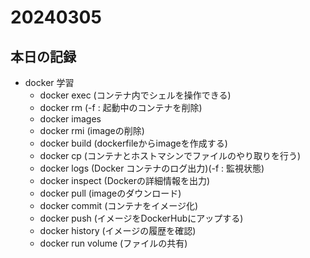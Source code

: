 # 20240305

## 本日の記録

- docker 学習
  - docker exec (コンテナ内でシェルを操作できる)
  - docker rm (-f : 起動中のコンテナを削除)
  - docker images
  - docker rmi (imageの削除)
  - docker build (dockerfileからimageを作成する)
  - docker cp (コンテナとホストマシンでファイルのやり取りを行う)
  - docker logs (Docker コンテナのログ出力)(-f : 監視状態)
  - docker inspect (Dockerの詳細情報を出力)
  - docker pull (imageのダウンロード)
  - docker commit (コンテナをイメージ化)
  - docker push (イメージをDockerHubにアップする)
  - docker history (イメージの履歴を確認)
  - docker run volume (ファイルの共有)
